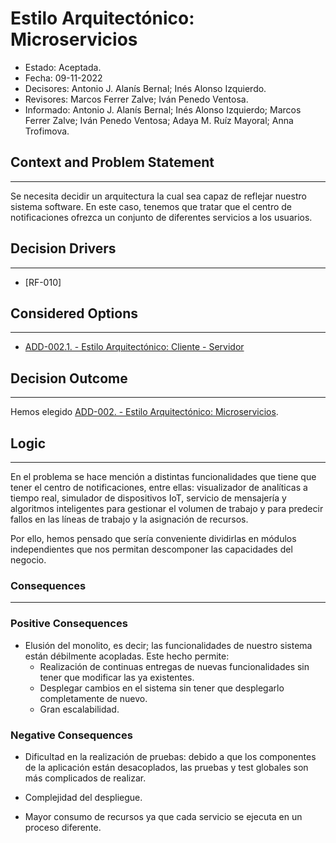 # Estilo Arquitectónico: Microservicios  

- Estado: Aceptada.
- Fecha: 09-11-2022
- Decisores: Antonio J. Alanís Bernal; Inés Alonso Izquierdo.
- Revisores: Marcos Ferrer Zalve; Iván Penedo Ventosa.
- Informado: Antonio J. Alanís Bernal; Inés Alonso Izquierdo; Marcos Ferrer Zalve; Iván Penedo Ventosa; Adaya M. Ruíz Mayoral; Anna Trofimova.

## Context and Problem Statement

---
Se necesita decidir un arquitectura la cual sea capaz de reflejar nuestro sistema software. En este caso, tenemos que tratar que el centro de notificaciones ofrezca un conjunto de diferentes servicios a los usuarios.

## Decision Drivers

---

- [RF-010]

## Considered Options

---

- [ADD-002.1. - Estilo Arquitectónico: Cliente - Servidor](./ADD-002.1.md)

## Decision Outcome

---
Hemos elegido [ADD-002. - Estilo Arquitectónico: Microservicios](./ADD-002.md).

## Logic

---
En el problema se hace mención a distintas funcionalidades que tiene que tener el centro de notificaciones, entre ellas: visualizador de analíticas a tiempo real, simulador de dispositivos IoT, servicio de mensajería y algoritmos inteligentes para gestionar el volumen de trabajo y para predecir fallos en las líneas de trabajo y la asignación de recursos.

Por ello, hemos pensado que sería conveniente dividirlas en módulos independientes que nos permitan descomponer las capacidades del negocio.

### Consequences

---

### Positive Consequences

- Elusión del monolito, es decir; las funcionalidades de nuestro sistema están débilmente acopladas. Este hecho permite:
    * Realización de continuas entregas de nuevas funcionalidades sin tener que modificar las ya existentes.
    * Desplegar cambios en el sistema sin tener que desplegarlo completamente de nuevo.
    * Gran escalabilidad.

### Negative Consequences

- Dificultad en la realización de pruebas: debido a que los componentes de la aplicación están desacoplados, las pruebas y test globales son más complicados de realizar.

- Complejidad del despliegue.

- Mayor consumo de recursos ya que cada servicio se ejecuta en un proceso diferente.
